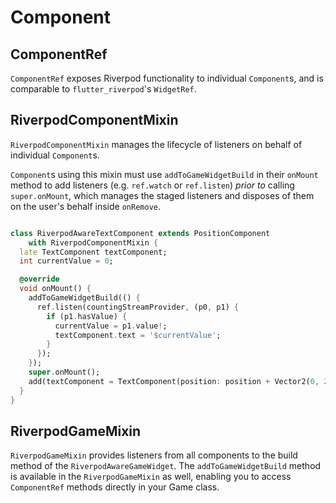 # Component


## ComponentRef

`ComponentRef` exposes Riverpod functionality to individual `Component`s, and is comparable to
`flutter_riverpod`'s `WidgetRef`.


## RiverpodComponentMixin

`RiverpodComponentMixin` manages the lifecycle of listeners on behalf of individual `Component`s.

`Component`s using this mixin must use `addToGameWidgetBuild` in their `onMount` method to add
listeners (e.g. `ref.watch` or `ref.listen`) *prior to* calling `super.onMount`, which manages the
staged listeners and disposes of them on the user's behalf inside `onRemove`.

```dart

class RiverpodAwareTextComponent extends PositionComponent
    with RiverpodComponentMixin {
  late TextComponent textComponent;
  int currentValue = 0;

  @override
  void onMount() {
    addToGameWidgetBuild(() {
      ref.listen(countingStreamProvider, (p0, p1) {
        if (p1.hasValue) {
          currentValue = p1.value!;
          textComponent.text = '$currentValue';
        }
      });
    });
    super.onMount();
    add(textComponent = TextComponent(position: position + Vector2(0, 27)));
  }
}

```


## RiverpodGameMixin

`RiverpodGameMixin` provides listeners from all components to the build method of the
`RiverpodAwareGameWidget`.
The `addToGameWidgetBuild` method is available in the `RiverpodGameMixin` as well,
enabling you to access `ComponentRef` methods directly in your Game class.
